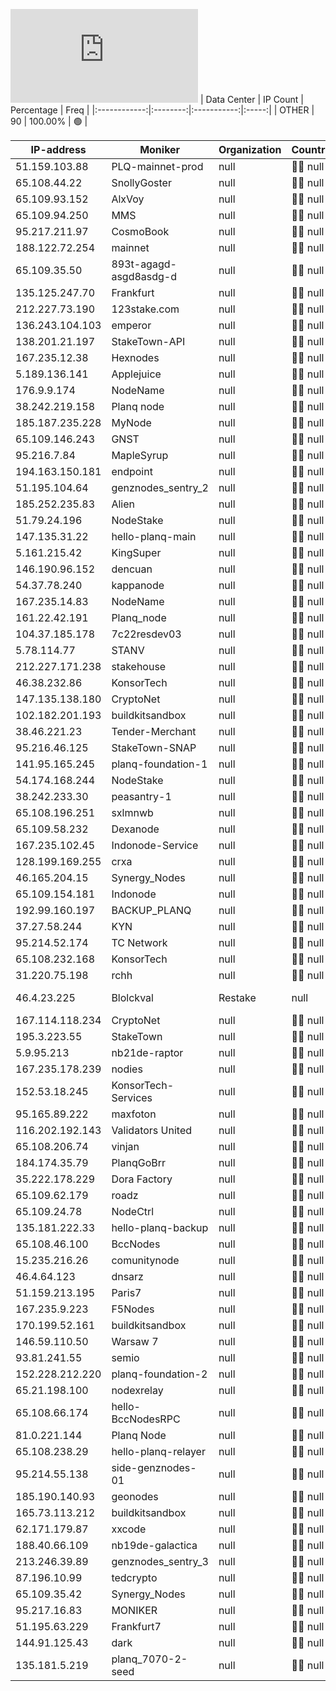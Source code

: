 ![Diagramm](https://github.com/obajay/StateSync-snapshots/blob/main/Projects/Planq/1/README.md)
| Data Center | IP Count | Percentage | Freq |
|:------------:|:--------:|:-----------:|:-----:|
| OTHER | 90 | 100.00% | 🟢 |

<!-- START_TABLE -->
| IP-address | Moniker | Organization | Country | City |
|-------------|---------|---------------|---------|------|
| 51.159.103.88 | PLQ-mainnet-prod | null | 🏴‍☠️ null | null |
| 65.108.44.22 | SnollyGoster | null | 🏴‍☠️ null | null |
| 65.109.93.152 | AlxVoy | null | 🏴‍☠️ null | null |
| 65.109.94.250 | MMS | null | 🏴‍☠️ null | null |
| 95.217.211.97 | CosmoBook | null | 🏴‍☠️ null | null |
| 188.122.72.254 | mainnet | null | 🏴‍☠️ null | null |
| 65.109.35.50 | 893t-agagd-asgd8asdg-d | null | 🏴‍☠️ null | null |
| 135.125.247.70 | Frankfurt | null | 🏴‍☠️ null | null |
| 212.227.73.190 | 123stake.com | null | 🏴‍☠️ null | null |
| 136.243.104.103 | emperor | null | 🏴‍☠️ null | null |
| 138.201.21.197 | StakeTown-API | null | 🏴‍☠️ null | null |
| 167.235.12.38 | Hexnodes | null | 🏴‍☠️ null | null |
| 5.189.136.141 | Applejuice | null | 🏴‍☠️ null | null |
| 176.9.9.174 | NodeName | null | 🏴‍☠️ null | null |
| 38.242.219.158 | Planq node | null | 🏴‍☠️ null | null |
| 185.187.235.228 | MyNode | null | 🏴‍☠️ null | null |
| 65.109.146.243 | GNST | null | 🏴‍☠️ null | null |
| 95.216.7.84 | MapleSyrup | null | 🏴‍☠️ null | null |
| 194.163.150.181 | endpoint | null | 🏴‍☠️ null | null |
| 51.195.104.64 | genznodes_sentry_2 | null | 🏴‍☠️ null | null |
| 185.252.235.83 | Alien | null | 🏴‍☠️ null | null |
| 51.79.24.196 | NodeStake | null | 🏴‍☠️ null | null |
| 147.135.31.22 | hello-planq-main | null | 🏴‍☠️ null | null |
| 5.161.215.42 | KingSuper | null | 🏴‍☠️ null | null |
| 146.190.96.152 | dencuan | null | 🏴‍☠️ null | null |
| 54.37.78.240 | kappanode | null | 🏴‍☠️ null | null |
| 167.235.14.83 | NodeName | null | 🏴‍☠️ null | null |
| 161.22.42.191 | Planq_node | null | 🏴‍☠️ null | null |
| 104.37.185.178 | 7c22resdev03 | null | 🏴‍☠️ null | null |
| 5.78.114.77 | STANV | null | 🏴‍☠️ null | null |
| 212.227.171.238 | stakehouse | null | 🏴‍☠️ null | null |
| 46.38.232.86 | KonsorTech | null | 🏴‍☠️ null | null |
| 147.135.138.180 | CryptoNet | null | 🏴‍☠️ null | null |
| 102.182.201.193 | buildkitsandbox | null | 🏴‍☠️ null | null |
| 38.46.221.23 | Tender-Merchant | null | 🏴‍☠️ null | null |
| 95.216.46.125 | StakeTown-SNAP | null | 🏴‍☠️ null | null |
| 141.95.165.245 | planq-foundation-1 | null | 🏴‍☠️ null | null |
| 54.174.168.244 | NodeStake | null | 🏴‍☠️ null | null |
| 38.242.233.30 | peasantry-1 | null | 🏴‍☠️ null | null |
| 65.108.196.251 | sxlmnwb | null | 🏴‍☠️ null | null |
| 65.109.58.232 | Dexanode | null | 🏴‍☠️ null | null |
| 167.235.102.45 | Indonode-Service | null | 🏴‍☠️ null | null |
| 128.199.169.255 | crxa | null | 🏴‍☠️ null | null |
| 46.165.204.15 | Synergy_Nodes | null | 🏴‍☠️ null | null |
| 65.109.154.181 | Indonode | null | 🏴‍☠️ null | null |
| 192.99.160.197 | BACKUP_PLANQ | null | 🏴‍☠️ null | null |
| 37.27.58.244 | KYN | null | 🏴‍☠️ null | null |
| 95.214.52.174 | TC Network | null | 🏴‍☠️ null | null |
| 65.108.232.168 | KonsorTech | null | 🏴‍☠️ null | null |
| 31.220.75.198 | rchh | null | 🏴‍☠️ null | null |
| 46.4.23.225 | Blolckval | Restake | null | 🏴‍☠️ null | null |
| 167.114.118.234 | CryptoNet | null | 🏴‍☠️ null | null |
| 195.3.223.55 | StakeTown | null | 🏴‍☠️ null | null |
| 5.9.95.213 | nb21de-raptor | null | 🏴‍☠️ null | null |
| 167.235.178.239 | nodies | null | 🏴‍☠️ null | null |
| 152.53.18.245 | KonsorTech-Services | null | 🏴‍☠️ null | null |
| 95.165.89.222 | maxfoton | null | 🏴‍☠️ null | null |
| 116.202.192.143 | Validators United | null | 🏴‍☠️ null | null |
| 65.108.206.74 | vinjan | null | 🏴‍☠️ null | null |
| 184.174.35.79 | PlanqGoBrr | null | 🏴‍☠️ null | null |
| 35.222.178.229 | Dora Factory | null | 🏴‍☠️ null | null |
| 65.109.62.179 | roadz | null | 🏴‍☠️ null | null |
| 65.109.24.78 | NodeCtrl | null | 🏴‍☠️ null | null |
| 135.181.222.33 | hello-planq-backup | null | 🏴‍☠️ null | null |
| 65.108.46.100 | BccNodes | null | 🏴‍☠️ null | null |
| 15.235.216.26 | comunitynode | null | 🏴‍☠️ null | null |
| 46.4.64.123 | dnsarz | null | 🏴‍☠️ null | null |
| 51.159.213.195 | Paris7 | null | 🏴‍☠️ null | null |
| 167.235.9.223 | F5Nodes | null | 🏴‍☠️ null | null |
| 170.199.52.161 | buildkitsandbox | null | 🏴‍☠️ null | null |
| 146.59.110.50 | Warsaw 7 | null | 🏴‍☠️ null | null |
| 93.81.241.55 | semio | null | 🏴‍☠️ null | null |
| 152.228.212.220 | planq-foundation-2 | null | 🏴‍☠️ null | null |
| 65.21.198.100 | nodexrelay | null | 🏴‍☠️ null | null |
| 65.108.66.174 | hello-BccNodesRPC | null | 🏴‍☠️ null | null |
| 81.0.221.144 | Planq Node | null | 🏴‍☠️ null | null |
| 65.108.238.29 | hello-planq-relayer | null | 🏴‍☠️ null | null |
| 95.214.55.138 | side-genznodes-01 | null | 🏴‍☠️ null | null |
| 185.190.140.93 | geonodes | null | 🏴‍☠️ null | null |
| 165.73.113.212 | buildkitsandbox | null | 🏴‍☠️ null | null |
| 62.171.179.87 | xxcode | null | 🏴‍☠️ null | null |
| 188.40.66.109 | nb19de-galactica | null | 🏴‍☠️ null | null |
| 213.246.39.89 | genznodes_sentry_3 | null | 🏴‍☠️ null | null |
| 87.196.10.99 | tedcrypto | null | 🏴‍☠️ null | null |
| 65.109.35.42 | Synergy_Nodes | null | 🏴‍☠️ null | null |
| 95.217.16.83 | MONIKER | null | 🏴‍☠️ null | null |
| 51.195.63.229 | Frankfurt7 | null | 🏴‍☠️ null | null |
| 144.91.125.43 | dark | null | 🏴‍☠️ null | null |
| 135.181.5.219 | planq_7070-2-seed | null | 🏴‍☠️ null | null |

<!-- END_TABLE -->